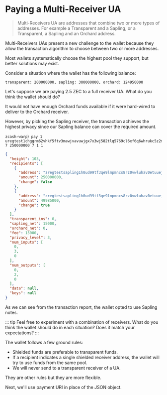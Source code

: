 # Paying a Multi-Receiver UA

> Multi-Receivers UA are addresses that combine two or more types of addresses.
For example a Transparent and a Sapling, or a Transparent, a Sapling and an
Orchard address.

Multi-Receivers UAs present a new challenge to the wallet because they allow the
transaction algorithm to choose between two or more addresses.

Most wallets systematically choose the highest pool they support, but better
solutions may exist.

Consider a situation where the wallet has the following balance:
```
transparent: 200000000, sapling: 300000000, orchard: 124950000
```

Let's suppose we are paying 2.5 ZEC to a full receiver UA. What do you think the
wallet should do?

It would not have enough Orchard funds available if it were hard-wired to
deliver to the Orchard receiver.

However, by picking the Sapling receiver, the transaction achieves the highest
privacy since our Sapling balance can cover the required amount.

```
zcash-warp〉pay 1 uregtest1chggrm62vhkf5ftv3mawjvavuwjgx7x3wj582tlq5769cl6xf6q6whrukc5z2mxyz603j6lzda8pgyy8dy59qta58uncp6cetwmweklawr2ty34jqw6e8d704rly7m7eh9wcs50m0hdvsdg5akzys3uh95wugw9n78a5gj0mc0m69rsu2lf32tl8glje9p6870e9wwy6qeeyvg6x7ae 7 250000000 7 1 1
```

```json
{
  "height": 103,
  "recipients": [
    {
      "address": "zregtestsapling1h0ud99tf3qe9lmpmncs8rz0vwluhav0etuuejmvxcjnykd6gvp8tllh77ac0dm60zqmyq3c2a3t",
      "amount": 250000000,
      "change": false
    },
    {
      "address": "zregtestsapling1h0ud99tf3qe9lmpmncs8rz0vwluhav0etuuejmvxcjnykd6gvp8tllh77ac0dm60zqmyq3c2a3t",
      "amount": 49985000,
      "change": true
    }
  ],
  "transparent_ins": 0,
  "sapling_net": 15000,
  "orchard_net": 0,
  "fee": 15000,
  "privacy_level": 3,
  "num_inputs": [
    0,
    3,
    0
  ],
  "num_outputs": [
    0,
    2,
    0
  ],
  "data": null,
  "keys": null
}
```

As we can see from the transaction report, the wallet opted to use Sapling
notes.

::: tip
Feel free to experiment with a combination of receivers. What do
you think the wallet should do in each situation? Does it match
your expectations?
:::

The wallet follows a few ground rules:
- Shielded funds are preferable to transparent funds.
- If a recipient indicates a single shielded receiver address, the wallet will try to use funds from the same pool.
- We will never send to a transparent receiver of a UA.

They are other rules but they are more flexible.

Next, we'll use payment URI in place of the JSON object.

